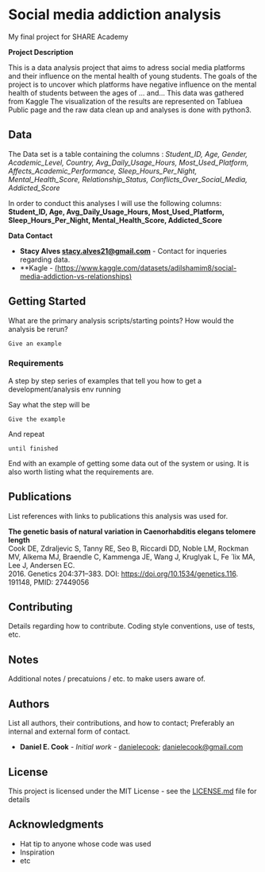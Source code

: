 # Social media addiction analysis
My final project for SHARE Academy  

__Project Description__

This is a data analysis project that aims to adress social media platforms and their influence on the mental health of young students.  The goals of the project is to uncover which platforms have negative influence on the mental health of students between the ages of ... and... This data was gathered from Kaggle The visualization of the results are represented on Tabluea Public page and the raw data clean up and analyses is done with python3. 

## Data

The Data set is a table containing the columns :
*Student_ID,
Age,
Gender,
Academic_Level,
Country,
Avg_Daily_Usage_Hours,
Most_Used_Platform,
Affects_Academic_Performance,
Sleep_Hours_Per_Night,
Mental_Health_Score,
Relationship_Status,
Conflicts_Over_Social_Media,
Addicted_Score*

In order to conduct this analyses I will use the following columns:
**Student_ID, 
Age,
Avg_Daily_Usage_Hours,
Most_Used_Platform,
Sleep_Hours_Per_Night,
Mental_Health_Score,
Addicted_Score**

__Data Contact__


* **Stacy Alves <stacy.alves21@gmail.com>** - Contact for inqueries regarding data.
* **Kagle -  [(https://www.kaggle.com/datasets/adilshamim8/social-media-addiction-vs-relationships)](url)


## Getting Started

What are the primary analysis scripts/starting points? How would the analysis be rerun?

```
Give an example
```

### Requirements

A step by step series of examples that tell you how to get a development/analysis env running

Say what the step will be

```
Give the example
```

And repeat

```
until finished
```

End with an example of getting some data out of the system or using. It is also worth listing what the requirements are.

## Publications

List references with links to publications this analysis was used for.

 __The genetic basis of natural variation in Caenorhabditis elegans telomere length__<br />
Cook DE, Zdraljevic S, Tanny RE, Seo B, Riccardi DD, Noble LM, Rockman MV, Alkema MJ, Braendle C, Kammenga JE, Wang J, Kruglyak L, Fe ́ lix MA, Lee J, Andersen EC. <br />
2016. Genetics 204:371–383. DOI: https://doi.org/10.1534/genetics.116. 191148, PMID: 27449056

## Contributing

Details regarding how to contribute. Coding style conventions, use of tests, etc.

## Notes

Additional notes / precatuions / etc. to make users aware of.

## Authors

List all authors, their contributions, and how to contact; Preferably an internal and external form of contact.

* **Daniel E. Cook** - *Initial work* - [danielecook](https://github.com/danielecook); danielecook@gmail.com

## License

This project is licensed under the MIT License - see the [LICENSE.md](LICENSE.md) file for details

## Acknowledgments

* Hat tip to anyone whose code was used
* Inspiration
* etc
